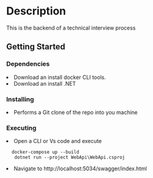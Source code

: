 <h1>Description</h1>
This is the backend of a technical interview process

<h2>Getting Started</h2>
<h3>Dependencies</h3>
<ull>
  <li>Download an install docker CLI tools.</li>
   <li>Download an install .NET </li> 
</ull>

<h3>Installing</h3>
<ull>
  <li>Performs a Git clone of the repo into you machine</li>
</ull>

<h3>Executing</h3>
<ull>
  <li>Open a CLI or Vs code and execute</li>
</ull>

```
  docker-compose up --build
   dotnet run --project WebApi\WebApi.csproj
```
<ull>
  <li>Navigate to http://localhost:5034/swagger/index.html</li>
</ull>


